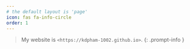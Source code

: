 ```yaml
---
# the default layout is 'page'
icon: fas fa-info-circle
order: 1
---
```


> My website is `<https://kdpham-1002.github.io>`.
{: .prompt-info }
